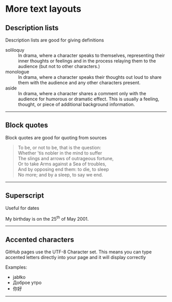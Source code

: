 <h1>More text layouts</h1>
<h2>Description lists</h2>
<p>Description lists are good for giving definitions</p>
<dl>
  <dt>soliloquy</dt>
  <dd>In drama, where a character speaks to themselves, representing their inner thoughts or feelings and in the process relaying them to the audience (but not to other characters.)</dd>
  <dt>monologue</dt>
  <dd>In drama, where a character speaks their thoughts out loud to share them with the audience and any other characters present.</dd>
  <dt>aside</dt>
  <dd>In drama, where a character shares a comment only with the audience for humorous or dramatic effect. This is usually a feeling, thought, or piece of additional background information.</dd>
</dl>

<hr>

<h2>Block quotes</h2>
<p>Block quotes are good for quoting from sources</p>

<blockquote cite="https://en.wikipedia.org/wiki/To_be,_or_not_to_be">
  <p>To be, or not to be, that is the question:<br>
      Whether 'tis nobler in the mind to suffer<br>
      The slings and arrows of outrageous fortune,<br>
      Or to take Arms against a Sea of troubles,<br>
      And by opposing end them: to die, to sleep<br>
      No more; and by a sleep, to say we end.
    </p>
</blockquote>
<hr>
<h2>Superscript</h2>
<p>Useful for dates</p>
<p>My birthday is on the 25<sup>th</sup> of May 2001.</p>
<hr>

<h2>Accented characters</h2>
<p>GitHub pages use the UTF-8 Character set. This means you can type accented letters directly into your page and it will display correctly</p>
<p>Examples:</p>
<ul>
    <li>jabłko</li>
    <li>Доброе утро</li>
    <li>你好</li>
</ul>
<hr>

